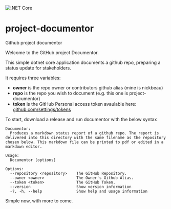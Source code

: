 ![.NET Core](https://github.com/nickbeau/project-documentor/workflows/.NET%20Core/badge.svg)

# project-documentor

Github project documentor

Welcome to the GitHub project Documentor.

This simple dotnet core application documents a github repo, preparing a status update for stakeholders.

It requires three variables:

- **owner** is the repo owner or contributors github alias (mine is nickbeau)
- **repo** is the repo you wish to document (e.g. this one is project-documentor)
- **token** is the GitHub Personal access token avaulable here: [github.com/settings/tokens](https://github.com/settings/tokens)

To start, download a release and run documentor with the below syntax

```
Documentor:
  Produces a markdown status report of a github repo. The report is delivered into this directory with the same filename as the repository chosen below. This markdown file can be printed to pdf or edited in a markdown editor.

Usage:
  Documentor [options]

Options:
  --repository <repository>    The GitHub Repository.
  --owner <owner>              The Owner's Github Alias.
  --token <token>              The GitHub Token.
  --version                    Show version information
  -?, -h, --help               Show help and usage information
  ```

Simple now, with more to come.
